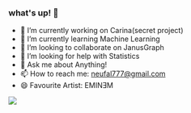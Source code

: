 ### what's up! 👋


- 🔭 I’m currently working on Carina(secret project)
- 🌱 I’m currently learning Machine Learning
- 👯 I’m looking to collaborate on JanusGraph
- 🤔 I’m looking for help with Statistics
- 💬 Ask me about Anything!
- 📫 How to reach me: neufal777@gmail.com
- 😄 Favourite Artist: EMINƎM


<img src="https://github-readme-stats.vercel.app/api?username=Neufal777&&show_icons=true&title_color=ffffff&icon_color=bb2acf&text_color=daf7dc&bg_color=151515">

